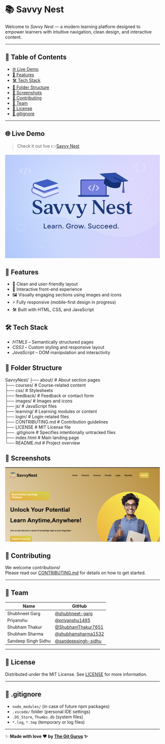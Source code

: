 # 📚 Savvy Nest

Welcome to *Savvy Nest* — a modern learning platform designed to empower learners with intuitive navigation, clean design, and interactive content.

---

## 📖 Table of Contents
- [🌐 Live Demo](#-live-demo)
- [🚀 Features](#-features)
- [🛠 Tech Stack](#-tech-stack)
- [📂 Folder Structure](#-folder-structure)
- [📸 Screenshots](#-screenshots)
- [🤝 Contributing](#-contributing)
- [👥 Team](#-team)
- [📄 License](#-license)
- [📄.gitignore](#-gitignore)

---

## 🌐 Live Demo

>Check it out live 👉[Savvy Nest](https://the-git-gurus.github.io/SavvyNest/) 

![Savvy Nest Banner](images/banner.png)

## 🚀 Features

- 📘 Clean and user-friendly layout  
- 🎯 Interactive front-end experience  
- 🖼 Visually engaging sections using images and icons  
- ⚡ Fully responsive (mobile-first design in progress)  
- 🛠 Built with HTML, CSS, and JavaScript

## 🛠 Tech Stack

- *HTML5* – Semantically structured pages  
- *CSS3* – Custom styling and responsive layout  
- *JavaScript* – DOM manipulation and interactivity

## 📂 Folder Structure

SavvyNest/
├── about/           # About section pages                     <br>
├── courses/         # Course-related content                  <br>
├── css/             # Stylesheets                             <br>
├── feedback/        # Feedback or contact form                <br>
├── images/          # Images and icons                        <br>
├── js/              # JavaScript files                        <br>
├── learning/        # Learning modules or content             <br>
├── login/           # Login-related files                     <br>
├── CONTRIBUTING.md  # Contribution guidelines                 <br>
├── LICENSE          # MIT License file                        <br>
├── .gitignore       # Specifies intentionally untracked files <br>
├── index.html       # Main landing page                       <br>
└── README.md        # Project overview                        <br>


## 📸 Screenshots

![Screenshot](images/homepage.png)

## 🤝 Contributing

We welcome contributions!  
Please read our [CONTRIBUTING.md](CONTRIBUTING.md) for details on how to get started.

---

## 👥 Team

| Name                      | GitHub                                         |
|---------------------------|------------------------------------------------|
| Shubhneet Garg            | [@shubhneet-garg](https://github.com/shubhneet-garg) |
| Priyanshu                 | [@priyanshu1485](https://github.com/priyanshu1485) |
| Shubham Thakur            | [@ShubhamThakur7651](https://github.com/ShubhamThakur7651) |
| Shubham Sharma            | [@shubhamsharma1532](https://github.com/shubhamsharma1532) |
| Sandeep Singh Sidhu       | [@sandeepsingh-sidhu](https://github.com/sandeepsingh-sidhu) |

---

## 📄 License

Distributed under the MIT License. See [LICENSE](LICENSE) for more information.

---
## 📄 .gitignore

- `node_modules/` (in case of future npm packages)
- `.vscode/` folder (personal IDE settings)
- `.DS_Store`, `Thumbs.db` (system files)
- `*.log`, `*.tmp` (temporary or log files)

---

✨ **Made with love ❤️ by [The Git Gurus](https://github.com/The-Git-Gurus) ✨**

